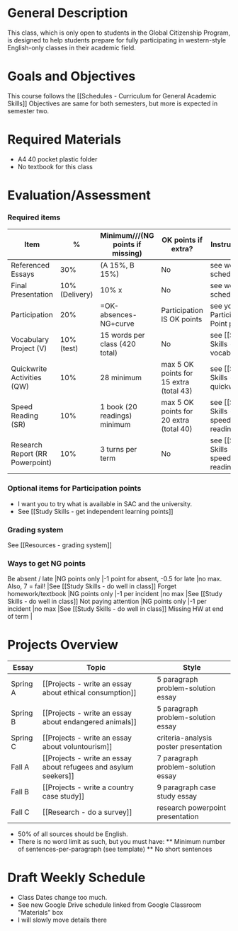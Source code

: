 # General Description
This class, which is only open to students in the Global Citizenship Program, is designed to help students prepare for fully participating in western-style English-only classes in their academic field.

# Goals and Objectives
This course follows the [[Schedules - Curriculum for General Academic Skills]]
Objectives are same for both semesters, but more is expected in semester two.

# Required Materials
* A4 40 pocket plastic folder
* No textbook for this class



# Evaluation/Assessment
### Required items
Item								|% 				|Minimum///(NG points if missing) |OK points if extra?							|Instructions
------------------------------------|---------------|-------------------------------|------------------------------------------     |---------------------------------
Referenced Essays					|30%			|(A 15%, B 15%)      			|No  	 										|see weekly schedule
Final Presentation                  |10% (Delivery)	|10%		        x            |No   											|see weekly schedule
Participation 						|20% 			|=OK-absences-NG+curve		    |Participation IS OK points 					|see your Participation Point plan
Vocabulary Project (V)				|10% (test)		|15 words per class (420 total) |No 	                                        |see [[Study Skills - learn vocabulary]]
Quickwrite Activities (QW)			|10% 			|28 minimum 				  	|max 5 OK points for 15 extra (total 43)		|see [[Study Skills - do a quickwrite]]
Speed Reading (SR)           		|10% 			|1 book (20 readings) minimum 	|max 5 OK points for 20 extra (total 40)		|see [[Study Skills - do a speed reading]]
Research Report (RR Powerpoint)     |10% 			|3 turns per term				|No												|see [[Study Skills - do a speed reading]]



### Optional items for Participation points
* I want you to try what is available in SAC and the university.
* See [[Study Skills - get independent learning points]]


### Grading system
See [[Resources - grading system]]

### Ways to get NG points
Be absent / late 					|NG points only |-1 point for absent, -0.5 for late |no max. Also, 7 = fail!  					|See [[Study Skills - do well in class]]
Forget homework/textbook 			|NG points only |-1 per incident 					|no max 				  					|See [[Study Skills - do well in class]]
Not paying attention 				|NG points only |-1 per incident 					|no max 				  					|See [[Study Skills - do well in class]]
Missing HW at end of term 			|



# Projects Overview
Essay		|Topic						 										|Style
------------|--------------------------- 										|--------------
Spring A	|[[Projects - write an essay about ethical consumption]]			|5 paragraph problem-solution essay
Spring B	|[[Projects - write an essay about endangered animals]]				|5 paragraph problem-solution essay
Spring C	|[[Projects - write an essay about voluntourism]]	                |criteria-analysis poster presentation
Fall A		|[[Projects - write an essay about refugees and asylum seekers]]	|7 paragraph problem-solution essay
Fall B		|[[Projects - write a country case study]]                          |9 paragraph case study essay
Fall C		|[[Research - do a survey]]							                |research powerpoint presentation

* 50% of all sources should be English.
* There is no word limit as such, but you must have:
** Minimum number of sentences-per-paragraph (see template)
** No short sentences



# Draft Weekly Schedule
* Class Dates change too much.
* See new Google Drive schedule linked from Google Classroom "Materials" box
* I will slowly move details there








